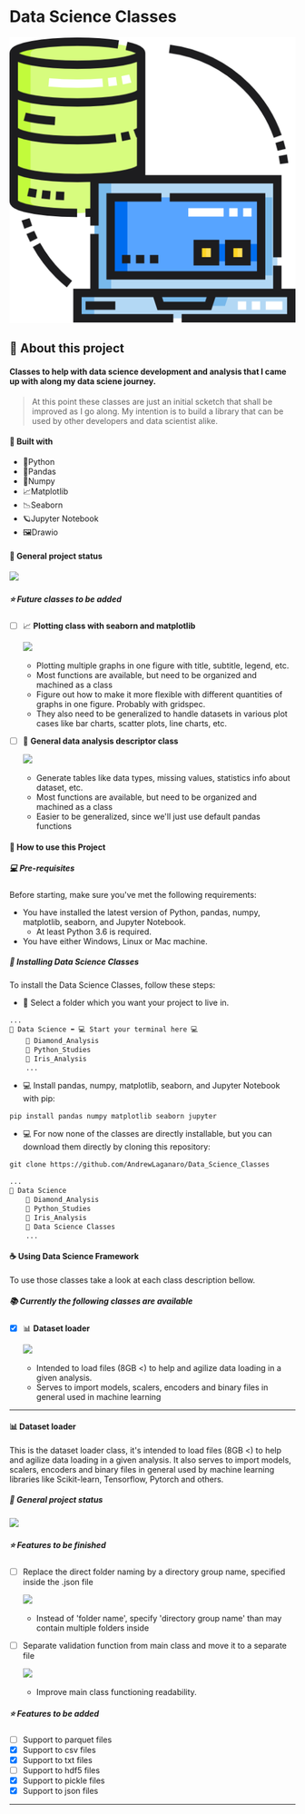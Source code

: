 # Data Science Classes
<center>

![](Images/Classes_Data_Science.png)

</center>

## 📜 About this project

#### Classes to help with data science development and analysis that I came up with along my data sciene journey.

>At this point these classes are just an initial scketch that shall be improved as I go along.
>My intention is to build a library that can be used by other developers and data scientist alike.

#### 🚀 Built with
- 🐍Python
- 🐼Pandas
- 📝Numpy
- 📈Matplotlib
- 📉Seaborn
- 🪐Jupyter Notebook
- 🖼Drawio

#### 🎯 General project status

![](https://us-central1-progress-markdown.cloudfunctions.net/progress/90)


##### ⭐️ Future classes to be added
- [ ] 📈 **Plotting class with seaborn and matplotlib**

    ![](https://us-central1-progress-markdown.cloudfunctions.net/progress/50)

    - Plotting multiple graphs in one figure with title, subtitle, legend, etc.
    - Most functions are available, but need to be organized and machined as a class
    - Figure out how to make it more flexible with different quantities of graphs in one figure. Probably with gridspec.
    - They also need to be generalized to handle datasets in various plot cases like bar charts, scatter plots, line charts, etc.

- [ ] 📝 **General data analysis descriptor class**

    ![](https://us-central1-progress-markdown.cloudfunctions.net/progress/70)

    - Generate tables like data types, missing values, statistics info about dataset, etc.
    - Most functions are available, but need to be organized and machined as a class
    - Easier to be generalized, since we'll just use default pandas functions


#### 📝 How to use this Project

##### 💻 Pre-requisites

Before starting, make sure you've met the following requirements:

- You have installed the latest version of Python, pandas, numpy, matplotlib, seaborn, and Jupyter Notebook.
    - At least Python 3.6 is required.
- You have either Windows, Linux or Mac machine.

##### 🚀 Installing Data Science Classes

To install the Data Science Classes, follow these steps:

- 📁 Select a folder which you want your project to live in.
```
...
📁 Data Science ⬅️ 💻 Start your terminal here 💻
    📁 Diamond_Analysis
    📁 Python_Studies
    📁 Iris_Analysis
    ...
```
- 💻 Install pandas, numpy, matplotlib, seaborn, and Jupyter Notebook with pip:

```
pip install pandas numpy matplotlib seaborn jupyter
```
- 💻 For now none of the classes are directly installable, but you can download them directly by cloning this repository:

```
git clone https://github.com/AndrewLaganaro/Data_Science_Classes
```
```
...
📁 Data Science
    📁 Diamond_Analysis
    📁 Python_Studies
    📁 Iris_Analysis
    📁 Data Science Classes
    ...
```

#### ☕ Using Data Science Framework
To use those classes take a look at each class description bellow.

##### 📚 Currently the following classes are available
- [x] 📊 **Dataset loader**

    ![](https://us-central1-progress-markdown.cloudfunctions.net/progress/90)

    - Intended to load files (8GB <) to help and agilize data loading in a given analysis.
    - Serves to import models, scalers, encoders and binary files in general used in machine learning

---
#### 📊 Dataset loader

This is the dataset loader class, it's intended to load files (8GB <) to help and agilize data loading in a given analysis.
It also serves to import models, scalers, encoders and binary files in general used by machine learning libraries like Scikit-learn, Tensorflow, Pytorch and others.

##### 🎯 General project status

![](https://us-central1-progress-markdown.cloudfunctions.net/progress/90)

##### ⭐️ Features to be finished
- [ ] Replace the direct folder naming by a directory group name, specified inside the .json file

    ![](https://us-central1-progress-markdown.cloudfunctions.net/progress/50)

    - Instead of 'folder name', specify 'directory group name' than may contain multiple folders inside
    
- [ ] Separate validation function from main class and move it to a separate file

    ![](https://us-central1-progress-markdown.cloudfunctions.net/progress/50)

    - Improve main class functioning readability.

##### ⭐️ Features to be added
- [ ] Support to parquet files
- [x] Support to csv files
- [x] Support to txt files
- [ ] Support to hdf5 files
- [x] Support to pickle files
- [x] Support to json files

---
